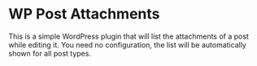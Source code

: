 WP Post Attachments
===================

This is a simple WordPress plugin that will list the attachments of a post while editing it.
You need no configuration, the list will be automatically shown for all post types.